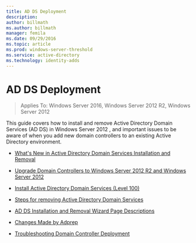 ```yaml
---
title: AD DS Deployment
description:
author: billmath
ms.author: billmath
manager: femila
ms.date: 09/29/2016
ms.topic: article
ms.prod: windows-server-threshold
ms.service: active-directory
ms.technology: identity-adds
---
```


# AD DS Deployment

>Applies To: Windows Server 2016, Windows Server 2012 R2, Windows Server 2012

This guide covers how to install and remove Active Directory Domain Services (AD DS) in  Windows Server 2012 , and important issues to be aware of when you add new domain controllers to an existing Active Directory environment.  
  
-   [What's New in Active Directory Domain Services Installation and Removal](../../ad-ds/deploy/What-s-New-in-Active-Directory-Domain-Services-Installation-and-Removal.md)  
  
-   [Upgrade Domain Controllers to Windows Server 2012 R2 and Windows Server 2012](../../ad-ds/deploy/Upgrade-Domain-Controllers-to-Windows-Server-2012-R2-and-Windows-Server-2012.md)  
  
-   [Install Active Directory Domain Services &#40;Level 100&#41;](../../ad-ds/deploy/Install-Active-Directory-Domain-Services--Level-100-.md)  
  
-   [Steps for removing Active Directory Domain Services](assetId:///99b97af0-aa7e-41ed-8c81-4eee6c03eb4c)  
  
-   [AD DS Installation and Removal Wizard Page Descriptions](../../ad-ds/deploy/AD-DS-Installation-and-Removal-Wizard-Page-Descriptions.md)  
  
-   [Changes Made by Adprep](../../ad-ds/deploy/adprep/Changes-Made-by-Adprep.md)  
  
-   [Troubleshooting Domain Controller Deployment](../../ad-ds/deploy/Troubleshooting-Domain-Controller-Deployment.md)  
  


